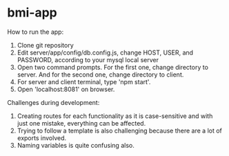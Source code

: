 # bmi-app

How to run the app:
1. Clone git repository
2. Edit server/app/config/db.config.js, change HOST, USER, and PASSWORD, according to your mysql local server
3. Open two command prompts. For the first one, change directory to server. And for the second one, change directory to client.
4. For server and client terminal, type 'npm start'.
5. Open 'localhost:8081' on browser.

Challenges during development:
1. Creating routes for each functionality as it is case-sensitive and with just one mistake, everything can be affected.
2. Trying to follow a template is also challenging because there are a lot of exports involved.
3. Naming variables is quite confusing also.

